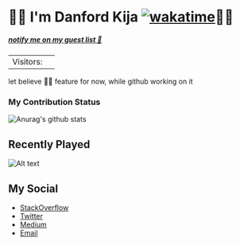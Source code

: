  #                                                                                                                                 🏄🏾 I'm Danford Kija      [![wakatime](https://wakatime.com/badge/user/d8be2e5a-81f6-4e19-8b80-63265a3892e9.svg)](https://wakatime.com/@d8be2e5a-81f6-4e19-8b80-63265a3892e9)🏄🏾  
##### [notify me on my guest list :wave:](https://twitter.com/intent/tweet?text=Hi%20%40Kijacode%20%F0%9F%91%8B.%20I%20am%20saying%20hi%20from%20your%20Github%20profile!%20(https%3A%2F%2Fgithub.com%2FKijacode)%0A%0A)
<table>
  <tr>
    <td>Visitors: </td>
    <td><img src="https://profile-counter.glitch.me/Kijacode/count.svg" alt="" /></td>
  </tr>
</table>
 let believe ☝🏿 feature for now, while github working on it

### My Contribution Status

![Anurag's github stats](https://github-readme-stats.vercel.app/api?username=Kijacode&show_icons=true&theme=merko&count_private=true)

 
## Recently Played

![Alt text](https://spotify-recently-played-readme.vercel.app/api?user=313jyuuy6em5qosotwlsud5r7sui&width=1000&unique=1)

## My Social
- [StackOverflow](https://stackoverflow.com/users/9027598/danford-kija)
- [Twitter](https://twitter.com/Kijacode)
- [Medium](https://medium.com/@kijadanford)
- [Email](mailto:kijadanford@gmail.com)






